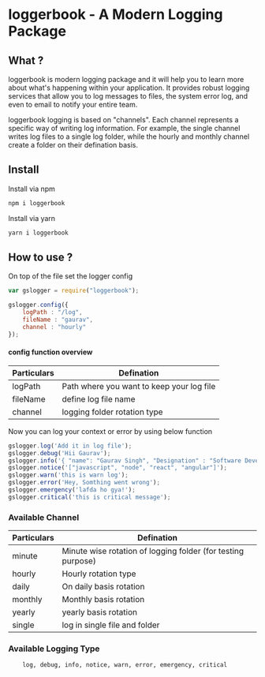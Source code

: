 # loggerbook - A Modern Logging Package


## What ?
loggerbook is modern logging package and it will help you to learn more about what's happening within your application. It provides robust logging services that allow you to log messages to files, the system error log, and even to email to notify your entire team.

loggerbook logging is based on "channels". Each channel represents a specific way of writing log information. For example, the single channel writes log files to a single log folder, while the hourly and monthly channel create a folder on their defination basis.

## Install
Install via npm
```bash
npm i loggerbook
```

Install via yarn
```bash
yarn i loggerbook
```

## How to use ?

On top of the file set the logger config
```javascript
var gslogger = require("loggerbook");

gslogger.config({
	logPath : "/log",
	fileName : "gaurav",
	channel : "hourly"
});
```

#### config function overview
Particulars   | Defination
------------- | -------------
logPath       | Path where you want to keep your log file
fileName      | define log file name 
channel       | logging folder rotation type


Now you can log your context or error by using below function
```javascript
gslogger.log('Add it in log file');
gslogger.debug('Hii Gaurav');
gslogger.info('{ "name": "Gaurav Singh", "Designation" : "Software Developer" }');
gslogger.notice('["javascript", "node", "react", "angular"]');
gslogger.warn('this is warn log');
gslogger.error('Hey, Somthing went wrong');
gslogger.emergency('lafda ho gya!');
gslogger.critical('this is critical message');
```

### Available Channel
Particulars   | Defination
------------- | -------------
minute        | Minute wise rotation of logging folder (for testing purpose)
hourly        | Hourly rotation type
daily         | On daily basis rotation
monthly       | Monthly basis rotation
yearly        | yearly basis rotation
single        | log in single file and folder

### Available Logging Type
```bash
    log, debug, info, notice, warn, error, emergency, critical 
```